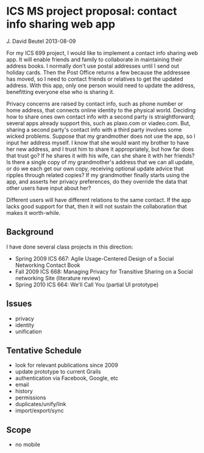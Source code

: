 ICS MS project proposal: contact info sharing web app
=====================================================

J. David Beutel
2013-08-09

For my ICS 699 project, I would like to implement a contact info sharing web app.  It will enable friends and family to collaborate in maintaining their address books.  I normally don't use postal addresses until I send out holiday cards.  Then the Post Office returns a few because the addressee has moved, so I need to contact friends or relatives to get the updated address.  With this app, only one person would need to update the address, benefitting everyone else who is sharing it.

Privacy concerns are raised by contact info, such as phone number or home address, that connects online identity to the physical world.  Deciding how to share ones own contact info with a second party is straightforward; several apps already support this, such as plaxo.com or viadeo.com.  But, sharing a second party's contact info with a third party involves some wicked problems.  Suppose that my grandmother does not use the app, so I input her address myself.  I know that she would want my brother to have her new address, and I trust him to share it appropriately, but how far does that trust go?  If he shares it with his wife, can she share it with her friends?  Is there a single copy of my grandmother's address that we can all update, or do we each get our own copy, receiving optional update advice that ripples through related copies?  If my grandmother finally starts using the app, and asserts her privacy preferences, do they override the data that other users have input about her?

Different users will have different relations to the same contact.  If the app lacks good support for that, then it will not sustain the collaboration that makes it worth-while.


Background
----------

I have done several class projects in this direction:

* Spring 2009 ICS 667:  Agile Usage-Centered Design of a Social Networking Contact Book
* Fall 2009 ICS 668:  Managing Privacy for Transitive Sharing on a Social networking Site (literature review)
* Spring 2010 ICS 664:  We'll Call You (partial UI prototype)


Issues
------

* privacy
* identity
* unification


Tentative Schedule
------------------

* look for relevant publications since 2009
* update prototype to current Grails
* authentication via Facebook, Google, etc
* email
* history
* permissions
* duplicates/unify/link
* import/export/sync


Scope
-----

* no mobile
